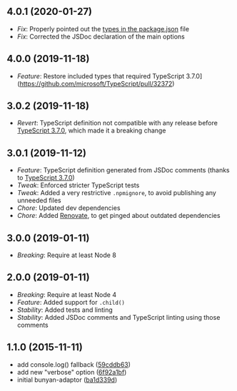 ## 4.0.1 (2020-01-27)

* *Fix*: Properly pointed out the [types in the package.json](https://www.typescriptlang.org/docs/handbook/declaration-files/publishing.html#including-declarations-in-your-npm-package) file
* *Fix*: Corrected the JSDoc declaration of the main options

## 4.0.0 (2019-11-18)

* *Feature*: Restore included types that required TypeScript 3.7.0](https://github.com/microsoft/TypeScript/pull/32372)

## 3.0.2 (2019-11-18)

* *Revert*: TypeScript definition not compatible with any release before [TypeScript 3.7.0](https://github.com/microsoft/TypeScript/pull/32372), which made it a breaking change

## 3.0.1 (2019-11-12)

* *Feature*: TypeScript definition generated from JSDoc comments (thanks to [TypeScript 3.7.0](https://github.com/microsoft/TypeScript/pull/32372))
* *Tweak*: Enforced stricter TypeScript tests
* *Tweak*: Added a very restrictive `.npmignore`, to avoid publishing any unneeded files
* *Chore*: Updated dev dependencies
* *Chore*: Added [Renovate](https://renovatebot.com/), to get pinged about outdated dependencies

## 3.0.0 (2019-01-11)

* *Breaking*: Require at least Node 8

## 2.0.0 (2019-01-11)

* *Breaking*: Require at least Node 4
* *Feature*: Added support for `.child()`
* *Stability*: Added tests and linting
* *Stability*: Added JSDoc comments and TypeScript linting using those comments

## 1.1.0 (2015-11-11)

* add console.log() fallback ([59cddb63](http://github.com/voxpelli/node-bunyan-adaptor/commit/59cddb63a4a6c6ef885e523e9fa4e62eb58a2905))
* add new "verbose" option ([6f92a1bf](http://github.com/voxpelli/node-bunyan-adaptor/commit/6f92a1bf6984b2376bca0b810f6a98616b55b560))
* initial bunyan-adaptor ([ba1d339d](http://github.com/voxpelli/node-bunyan-adaptor/commit/ba1d339d4bb54b19671072d0bd5165000b087e43))

